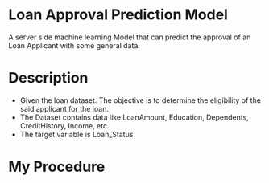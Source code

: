 # Loan Approval Prediction Model

A server side machine learning Model that can predict the approval of an Loan Applicant with some general data.

# Description #

 * Given the loan dataset. The objective is to determine the eligibility of the said applicant for the loan.
 * The Dataset contains data like LoanAmount, Education, Dependents, CreditHistory, Income, etc.
 *  The target variable is Loan_Status

# My Procedure #

